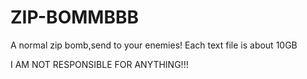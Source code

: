 # ZIP-BOMMBBB
A normal zip bomb,send to your enemies!
Each text file is about 10GB

I AM NOT RESPONSIBLE FOR ANYTHING!!!
